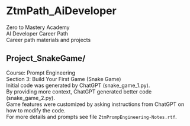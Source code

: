 # ZtmPath_AiDeveloper
Zero to Mastery Academy  
AI Developer Career Path  
Career path materials and projects

## Project_SnakeGame/
Course: Prompt Engineering  
Section 3: Build Your First Game (Snake Game)  
Initial code was generated by ChatGPT (snake_game_1.py).  
By providing more context, ChatGPT generated better code (snake_game_2.py).  
Game features were customized by asking instructions from ChatGPT on how to modify the code.  
For more details and prompts see file `ZtmPrompEngineering-Notes.rtf`.
